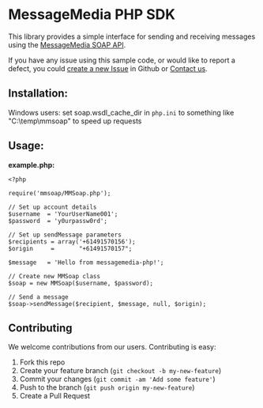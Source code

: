 # MessageMedia PHP SDK
This library provides a simple interface for sending and receiving messages using the [MessageMedia SOAP API](http://www.messagemedia.com.au/wp-content/uploads/2013/05/MessageMedia_Messaging_Web_Service.pdf?eacfbb).

If you have any issue using this sample code, or would like to report a defect, you could [create a new Issue](https://github.com/messagemedia/messagemedia-php/issues/new) in Github or [Contact us](http://www.messagemedia.com.au/contact-us).

## Installation:
Windows users: set soap.wsdl_cache_dir in `php.ini` to something like "C:\temp\mmsoap" to speed up requests

## Usage:
**example.php:**

    <?php
    
    require('mmsoap/MMSoap.php');
    
    // Set up account details
    $username  = 'YourUserName001';
    $password  = 'y0urpassw0rd';
    
    // Set up sendMessage parameters
    $recipients = array('+61491570156');
    $origin     =       "+61491570157";

    $message   = 'Hello from messagemedia-php!';
    
    // Create new MMSoap class
    $soap = new MMSoap($username, $password);
    
    // Send a message
    $soap->sendMessage($recipient, $message, null, $origin);

## Contributing

We welcome contributions from our users. Contributing is easy:

  1.  Fork this repo
  2.  Create your feature branch (`git checkout -b my-new-feature`)
  3.  Commit your changes (`git commit -am 'Add some feature'`)
  4.  Push to the branch (`git push origin my-new-feature`)
  5.  Create a Pull Request

